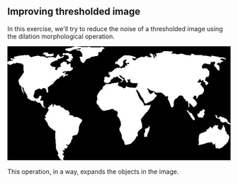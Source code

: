 ## Improving thresholded image

In this exercise, we'll try to reduce the noise of a thresholded image using the dilation morphological operation.

![World map](../images/11.jpg)

<!-- Image already loaded as `world_image`. -->

This operation, in a way, expands the objects in the image.
<!-- 
## Instructions

- Import the module.

- Obtain the binarized and dilated image, from the original image `world_image`.
 -->